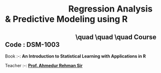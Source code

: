 # $\quad \quad \quad \quad \quad \quad$ Regression Analysis & Predictive Modeling using R
## $\quad \quad \quad \quad \quad \quad \quad \quad \quad$ \quad \quad \quad Course Code : DSM-1003

Book :-: **An Introduction to Statistical Learning with Applications in R**

Teacher :-: [**Prof. Ahmedur Rehman Sir**](https://www.amu.ac.in/faculty/statistics-and-operations-research/ahmadur-rahman)
